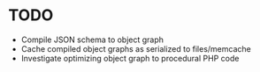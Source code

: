 # TODO
  - Compile JSON schema to object graph
  - Cache compiled object graphs as serialized to files/memcache
  - Investigate optimizing object graph to procedural PHP code
